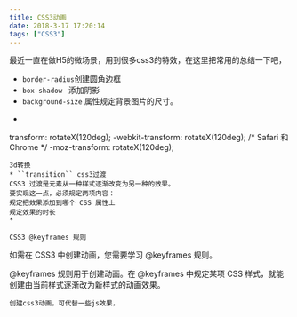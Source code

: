 ```yaml
---
title: CSS3动画
date: 2018-3-17 17:20:14
tags: ["CSS3"]
---
```

最近一直在做H5的微场景，用到很多css3的特效，在这里把常用的总结一下吧，
* ``border-radius``创建圆角边框
* ``box-shadow `` 添加阴影
* ``background-size`` 属性规定背景图片的尺寸。
* ```
transform: rotateX(120deg);
-webkit-transform: rotateX(120deg);	/* Safari 和 Chrome */
-moz-transform: rotateX(120deg);
```
3d转换
* ``transition`` css3过渡 
CSS3 过渡是元素从一种样式逐渐改变为另一种的效果。
要实现这一点，必须规定两项内容：
规定把效果添加到哪个 CSS 属性上 
规定效果的时长 
* 
```
	CSS3 @keyframes 规则
如需在 CSS3 中创建动画，您需要学习 @keyframes 规则。

@keyframes 规则用于创建动画。在 @keyframes 中规定某项 CSS 样式，就能创建由当前样式逐渐改为新样式的动画效果。

```
创建css3动画，可代替一些js效果，